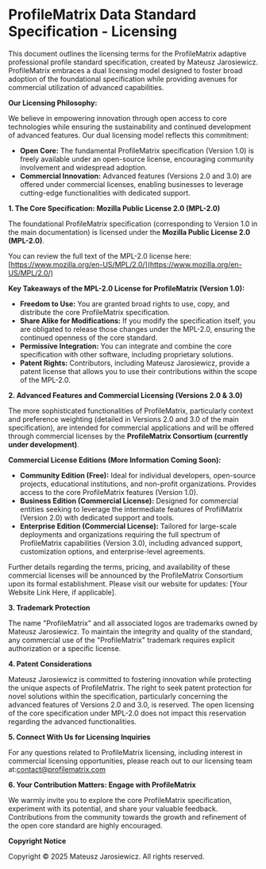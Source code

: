 
# ProfileMatrix Data Standard Specification - Licensing

This document outlines the licensing terms for the ProfileMatrix adaptive professional profile standard specification, created by Mateusz Jarosiewicz. ProfileMatrix embraces a dual licensing model designed to foster broad adoption of the foundational specification while providing avenues for commercial utilization of advanced capabilities.

**Our Licensing Philosophy:**

We believe in empowering innovation through open access to core technologies while ensuring the sustainability and continued development of advanced features. Our dual licensing model reflects this commitment:

*   **Open Core:** The fundamental ProfileMatrix specification (Version 1.0) is freely available under an open-source license, encouraging community involvement and widespread adoption.
*   **Commercial Innovation:** Advanced features (Versions 2.0 and 3.0) are offered under commercial licenses, enabling businesses to leverage cutting-edge functionalities with dedicated support.

**1. The Core Specification: Mozilla Public License 2.0 (MPL-2.0)**

The foundational ProfileMatrix specification (corresponding to Version 1.0 in the main documentation) is licensed under the **Mozilla Public License 2.0 (MPL-2.0)**.

You can review the full text of the MPL-2.0 license here: [https://www.mozilla.org/en-US/MPL/2.0/](https://www.mozilla.org/en-US/MPL/2.0/)

**Key Takeaways of the MPL-2.0 License for ProfileMatrix (Version 1.0):**

*   **Freedom to Use:** You are granted broad rights to use, copy, and distribute the core ProfileMatrix specification.
*   **Share Alike for Modifications:** If you modify the specification itself, you are obligated to release those changes under the MPL-2.0, ensuring the continued openness of the core standard.
*   **Permissive Integration:** You can integrate and combine the core specification with other software, including proprietary solutions.
*   **Patent Rights:** Contributors, including Mateusz Jarosiewicz, provide a patent license that allows you to use their contributions within the scope of the MPL-2.0.

**2. Advanced Features and Commercial Licensing (Versions 2.0 & 3.0)**

The more sophisticated functionalities of ProfileMatrix, particularly context and preference weighting (detailed in Versions 2.0 and 3.0 of the main specification), are intended for commercial applications and will be offered through commercial licenses by the **ProfileMatrix Consortium (currently under development)**.

**Commercial License Editions (More Information Coming Soon):**

*   **Community Edition (Free):** Ideal for individual developers, open-source projects, educational institutions, and non-profit organizations. Provides access to the core ProfileMatrix features (Version 1.0).
*   **Business Edition (Commercial License):** Designed for commercial entities seeking to leverage the intermediate features of ProfilMatrix (Version 2.0) with dedicated support and tools.
*   **Enterprise Edition (Commercial License):** Tailored for large-scale deployments and organizations requiring the full spectrum of ProfileMatrix capabilities (Version 3.0), including advanced support, customization options, and enterprise-level agreements.

Further details regarding the terms, pricing, and availability of these commercial licenses will be announced by the ProfileMatrix Consortium upon its formal establishment. Please visit our website for updates: [Your Website Link Here, if applicable].

**3. Trademark Protection**

The name "ProfileMatrix" and all associated logos are trademarks owned by Mateusz Jarosiewicz. To maintain the integrity and quality of the standard, any commercial use of the "ProfileMatrix" trademark requires explicit authorization or a specific license.

**4. Patent Considerations**

Mateusz Jarosiewicz is committed to fostering innovation while protecting the unique aspects of ProfileMatrix. The right to seek patent protection for novel solutions within the specification, particularly concerning the advanced features of Versions 2.0 and 3.0, is reserved. The open licensing of the core specification under MPL-2.0 does not impact this reservation regarding the advanced functionalities.

**5. Connect With Us for Licensing Inquiries**

For any questions related to ProfileMatrix licensing, including interest in commercial licensing opportunities, please reach out to our licensing team at:contact@profilematrix.com

**6. Your Contribution Matters: Engage with ProfileMatrix**

We warmly invite you to explore the core ProfileMatrix specification, experiment with its potential, and share your valuable feedback. Contributions from the community towards the growth and refinement of the open core standard are highly encouraged.

**Copyright Notice**

Copyright © 2025 Mateusz Jarosiewicz. All rights reserved.
